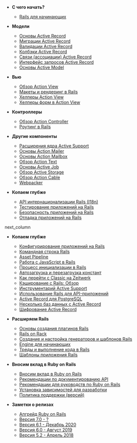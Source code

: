 * **С чего начать?**

    * [Rails для начинающих](/getting-started-with-rails)

* **Модели**

    * [Основы Active Record](/active-record-basics)
    * [Миграции Active Record](/rails-database-migrations)
    * [Валидации Active Record](/active-record-validations)
    * [Колбэки Active Record](/active-record-callbacks)
    * [Связи (ассоциации) Active Record](/active-record-associations)
    * [Интерфейс запросов Active Record](/active-record-query-interface)
    * [Основы Active Model](/active-model-basics)

* **Вью**

    * [Обзор Action View](/action-view-overview)
    * [Макеты и рендеринг в Rails](/layouts-and-rendering-in-rails)
    * [Хелперы Action View](/action-view-helpers)
    * [Хелперы форм в Action View](/rails-form-helpers)

* **Контроллеры**

    * [Обзор Action Controller](/action-controller-overview)
    * [Роутинг в Rails](/rails-routing)

* **Другие компоненты**

    * [Расширения ядра Active Support](/active-support-core-extensions)
    * [Основы Action Mailer](/action-mailer-basics)
    * [Основы Action Mailbox](/action-mailbox-basics)
    * [Обзор Action Text](/action-text-overview)
    * [Основы Active Job](/active_job_basics)
    * [Обзор Active Storage](/active_storage_overview)
    * [Обзор Action Cable](/action-cable-overview)
    * [Webpacker](/webpacker)

* **Копаем глубже**

    * [API интернационализации Rails (I18n)](/rails-internationalization-i18n-api)
    * [Тестирование приложений на Rails](/a-guide-to-testing-rails-applications)
    * [Безопасность приложений на Rails](/ruby-on-rails-security-guide)
    * [Отладка приложений на Rails](/debugging-rails-applications)

next_column

* **Копаем глубже**

    * [Конфигурирование приложений на Rails](/configuring-rails-applications)
    * [Командная строка Rails](/a-guide-to-the-rails-command-line)
    * [Asset Pipeline](/asset-pipeline)
    * [Работа с JavaScript в Rails](/working-with-javascript-in-rails)
    * [Процесс инициализации в Rails](/initialization)
    * [Автозагрузка и перезагрузка констант](/constant_autoloading_and_reloading)
    * [Как перейти с Classic на Zeitwerk](/classic_to_zeitwerk_howto)
    * [Кэширование с Rails: Обзор](/caching-with-rails-an-overview)
    * [Инструментарий Active Support](/active-support-instrumentation)
    * [Использование Rails для API-приложений](/api-app)
    * [Active Record для PostgreSQL](/active-record-postgresql)
    * [Несколько баз данных с Active Record](/active-record-multiple-databases)
    * [Шифрование Active Record](/active-record-encryption)

* **Расширяем Rails**

    * [Основы создания плагинов Rails](/plugins)
    * [Rails on Rack](/rails-on-rack)
    * [Создание и настройка генераторов и шаблонов Rails](/generators)
    * [Engine для начинающих](/engines)
    * [Треды и выполнение кода в Rails](/threading_and_code_execution)
    * [Шаблоны приложения Rails](/rails-application-templates)

* **Вносим вклад в Ruby on Rails**

    * [Вносим вклад в Ruby on Rails](/contributing_to_ruby_on_rails)
    * [Рекомендации по документированию API](/api_documentation_guidelines)
    * [Рекомендации для руководств по Ruby on Rails](/ruby_on_rails_guides_guidelines)
    * [Установка зависимостей для разработки](/development_dependencies_install)
    * [Политика поддержки (версий)](/maintenance-policy)

* **Заметки о релизах**

    * [Апгрейд Ruby on Rails](/upgrading-ruby-on-rails)
    * [Версия 7.0 - ?](/7_0_release_notes)
    * [Версия 6.1 - Декабрь 2020](/6_1_release_notes)
    * [Версия 6.0 - Август 2019](/6_0_release_notes)
    * [Версия 5.2 - Апрель 2018](/5_2_release_notes)
